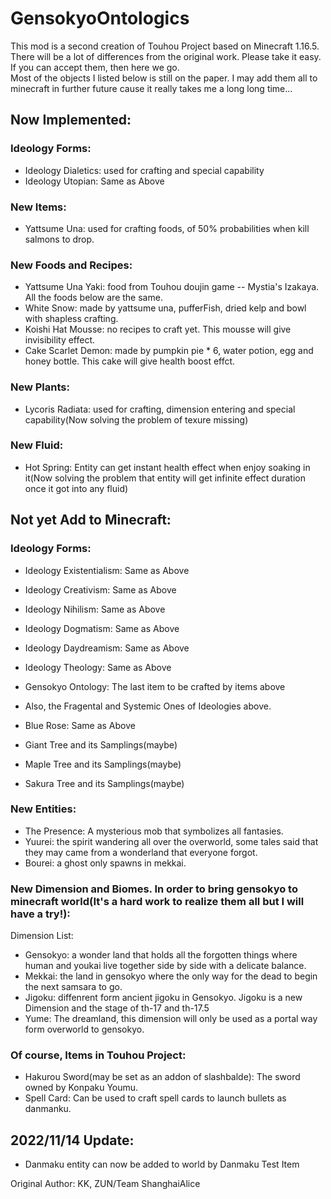 # GensokyoOntologics  

This mod is a second creation of Touhou Project based on Minecraft 1.16.5. There will be a lot of differences from the original work. Please take it easy. If you can accept them, then here we go.  
Most of the objects I listed below is still on the paper. I may add them all to minecraft in further future cause it really takes me a long long time...  
    
## Now Implemented:  
### Ideology Forms:  
- Ideology Dialetics: used for crafting and special capability  
- Ideology Utopian: Same as Above  

### New Items:  
- Yattsume Una: used for crafting foods, of 50% probabilities when kill salmons to drop.
  
### New Foods and Recipes:  
- Yattsume Una Yaki: food from Touhou doujin game -- Mystia's Izakaya. All the foods below are the same.  
- White Snow: made by yattsume una, pufferFish, dried kelp and bowl with shapless crafting.  
- Koishi Hat Mousse: no recipes to craft yet. This mousse will give invisibility effect.  
- Cake Scarlet Demon: made by pumpkin pie * 6, water potion, egg and honey bottle. This cake will give health boost effct.  
  
### New Plants:  
- Lycoris Radiata: used for crafting, dimension entering and special capability(Now solving the problem of texure missing)  
  
### New Fluid:  
- Hot Spring: Entity can get instant health effect when enjoy soaking in it(Now solving the problem that entity will get infinite effect duration once it got into any fluid)   
  
  
## Not yet Add to Minecraft:  
### Ideology Forms:  
- Ideology Existentialism: Same as Above  
- Ideology Creativism: Same as Above  
- Ideology Nihilism: Same as Above  
- Ideology Dogmatism: Same as Above  
- Ideology Daydreamism: Same as Above  
- Ideology Theology: Same as Above  
- Gensokyo Ontology: The last item to be crafted by items above  
- Also, the Fragental and Systemic Ones of Ideologies above.  
     
- Blue Rose: Same as Above  
- Giant Tree and its Samplings(maybe)  
- Maple Tree and its Samplings(maybe)  
- Sakura Tree and its Samplings(maybe)  
  
### New Entities:  
- The Presence: A mysterious mob that symbolizes all fantasies.  
- Yuurei: the spirit wandering all over the overworld, some tales said that they may came from a wonderland that everyone forgot.  
- Bourei: a ghost only spawns in mekkai.  
  
### New Dimension and Biomes. In order to bring gensokyo to minecraft world(It's a hard work to realize them all but I will have a try!):  
Dimension List:  
- Gensokyo: a wonder land that holds all the forgotten things where human and youkai live together side by side with a delicate balance.  
- Mekkai: the land in gensokyo where the only way for the dead to begin the next samsara to go.  
- Jigoku: diffenrent form ancient jigoku in Gensokyo. Jigoku is a new Dimension and the stage of th-17 and th-17.5  
- Yume: The dreamland, this dimension will only be used as a portal way form overworld to gensokyo.  
  
### Of course, Items in Touhou Project:  
- Hakurou Sword(may be set as an addon of slashbalde): The sword owned by Konpaku Youmu.  
- Spell Card: Can be used to craft spell cards to launch bullets as danmanku.  
  
   
## 2022/11/14 Update:    
- Danmaku entity can now be added to world by Danmaku Test Item
  
  
Original Author: KK, ZUN/Team ShanghaiAlice

